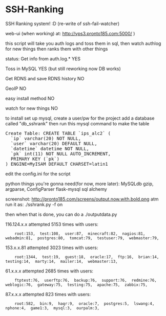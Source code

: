 SSH-Ranking
===========

SSH Ranking system! :D (re-write of ssh-fail-watcher)


web-ui (when working) at: http://vps3.pronto185.com:5000/ )

this script will take you auth logs and toss them in sql, then watch authlog for new things
then ranks them with other things

status:
Get info from auth.log.*           YES

Toss in MySQL                      YES (but still reworking now DB works)

Get RDNS and save RDNS history     NO

GeoIP                              NO

easy install method                NO

watch for new things               NO


to install set up mysql, create a user/pw for the project
add a database called "db_sshrank"
then run this mysql command to make the table 
<pre>
Create Table: CREATE TABLE `ips_alc2` (
  `ip` varchar(20) NOT NULL,
  `user` varchar(20) DEFAULT NULL,
  `datetime` datetime NOT NULL,
  `pk` int(11) NOT NULL AUTO_INCREMENT,
  PRIMARY KEY (`pk`)
) ENGINE=MyISAM DEFAULT CHARSET=latin1
</pre>
edit the config.ini for the script




python things you're gonna need(for now, more later):
    MySQLdb gzip, argparse, ConfigParser
    flask-mysql
sql alchemy

screenshot: http://pronto185.com/screens/output.now.with.bold.png
atm run it as:
    ./sshrank.py -f on

then when that is done, you can do a ./outputdata.py


116.124.x.x attempted 5153 times with users: 

        root:153,  test:108,  user:87,  minecraft:82,  nagios:81,  webadmin:81,  postgres:80,  tomcat:79,  testuser:79,  webmaster:79,   
        
153.x.x.81 attempted 3023 times with users: 

        root:1344,  test:19,  guest:18,  oracle:17,  ftp:16,  brian:14,  testing:14,  marty:14,  mailer:14,  webmaster:13,   

61.x.x.x attempted 2685 times with users: 

        ftptest:76,  userftp:76,  backup:76,  support:76,  redmine:76,  weblogic:76,  gateway:75,  testing:75,  apache:75,  zabbix:75,   

87.x.x.x attempted 823 times with users: 

        root:582,  bin:9,  haqr:9,  oracle:7,  postgres:5,  lswang:4,  nphone:4,  game1:3,  mysql:3,  ourpalm:3,   
